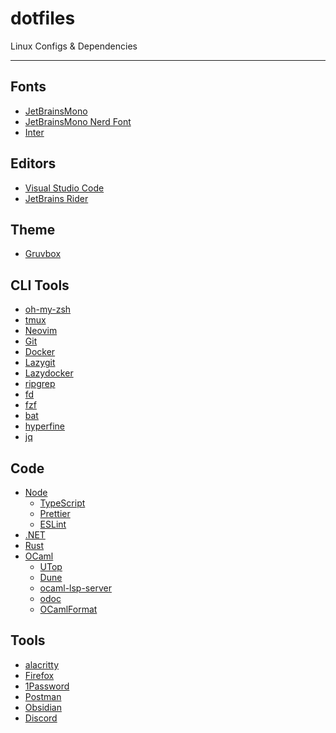 # dotfiles

Linux Configs & Dependencies

---

## Fonts

- [JetBrainsMono](https://www.jetbrains.com/lp/mono/) 
- [JetBrainsMono Nerd Font](https://www.nerdfonts.com/font-downloads)
- [Inter](https://rsms.me/inter/)

## Editors

- [Visual Studio Code](https://code.visualstudio.com/)
- [JetBrains Rider](https://www.jetbrains.com/rider/)

## Theme

- [Gruvbox](https://github.com/morhetz/gruvbox)

## CLI Tools
- [oh-my-zsh](https://ohmyz.sh/)
- [tmux](https://github.com/tmux/tmux/wiki)
- [Neovim](https://neovim.io/)
- [Git](https://git-scm.com/)
- [Docker](https://www.docker.com/)
- [Lazygit](https://github.com/jesseduffield/lazygit)
- [Lazydocker]()
- [ripgrep](https://github.com/BurntSushi/ripgrep)
- [fd](https://github.com/sharkdp/fd)
- [fzf](https://github.com/junegunn/fzf)
- [bat](https://github.com/sharkdp/bat)
- [hyperfine](https://github.com/sharkdp/hyperfine)
- [jq](https://jqlang.github.io/jq/)

## Code

- [Node]()
  - [TypeScript]()
  - [Prettier]()
  - [ESLint]()
- [.NET](https://dotnet.microsoft.com/en-us/download)
- [Rust](https://rustup.rs)
- [OCaml](https://ocaml.org/docs/installing-ocaml)
  - [UTop]()
  - [Dune]()
  - [ocaml-lsp-server]()
  - [odoc]()
  - [OCamlFormat]()

## Tools

- [alacritty](https://alacritty.org/)
- [Firefox](https://www.mozilla.org/en-US/firefox/new/)
- [1Password](https://1password.com/)
- [Postman](https://www.postman.com/downloads/)
- [Obsidian](https://obsidian.md/)
- [Discord](https://discord.com/)

